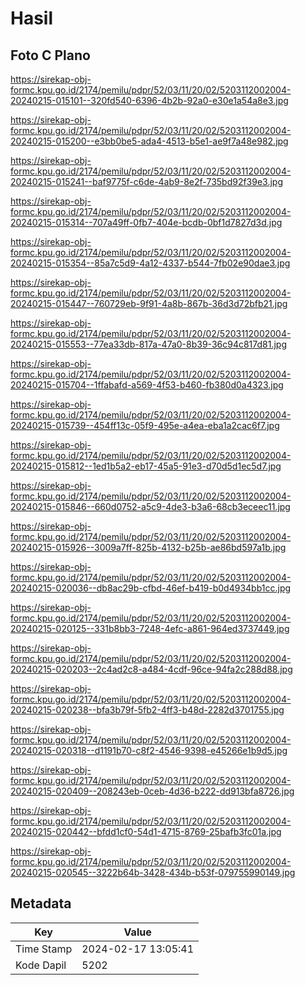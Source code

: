 # Hasil

## Foto C Plano

https://sirekap-obj-formc.kpu.go.id/2174/pemilu/pdpr/52/03/11/20/02/5203112002004-20240215-015101--320fd540-6396-4b2b-92a0-e30e1a54a8e3.jpg

https://sirekap-obj-formc.kpu.go.id/2174/pemilu/pdpr/52/03/11/20/02/5203112002004-20240215-015200--e3bb0be5-ada4-4513-b5e1-ae9f7a48e982.jpg

https://sirekap-obj-formc.kpu.go.id/2174/pemilu/pdpr/52/03/11/20/02/5203112002004-20240215-015241--baf9775f-c6de-4ab9-8e2f-735bd92f39e3.jpg

https://sirekap-obj-formc.kpu.go.id/2174/pemilu/pdpr/52/03/11/20/02/5203112002004-20240215-015314--707a49ff-0fb7-404e-bcdb-0bf1d7827d3d.jpg

https://sirekap-obj-formc.kpu.go.id/2174/pemilu/pdpr/52/03/11/20/02/5203112002004-20240215-015354--85a7c5d9-4a12-4337-b544-7fb02e90dae3.jpg

https://sirekap-obj-formc.kpu.go.id/2174/pemilu/pdpr/52/03/11/20/02/5203112002004-20240215-015447--760729eb-9f91-4a8b-867b-36d3d72bfb21.jpg

https://sirekap-obj-formc.kpu.go.id/2174/pemilu/pdpr/52/03/11/20/02/5203112002004-20240215-015553--77ea33db-817a-47a0-8b39-36c94c817d81.jpg

https://sirekap-obj-formc.kpu.go.id/2174/pemilu/pdpr/52/03/11/20/02/5203112002004-20240215-015704--1ffabafd-a569-4f53-b460-fb380d0a4323.jpg

https://sirekap-obj-formc.kpu.go.id/2174/pemilu/pdpr/52/03/11/20/02/5203112002004-20240215-015739--454ff13c-05f9-495e-a4ea-eba1a2cac6f7.jpg

https://sirekap-obj-formc.kpu.go.id/2174/pemilu/pdpr/52/03/11/20/02/5203112002004-20240215-015812--1ed1b5a2-eb17-45a5-91e3-d70d5d1ec5d7.jpg

https://sirekap-obj-formc.kpu.go.id/2174/pemilu/pdpr/52/03/11/20/02/5203112002004-20240215-015846--660d0752-a5c9-4de3-b3a6-68cb3eceec11.jpg

https://sirekap-obj-formc.kpu.go.id/2174/pemilu/pdpr/52/03/11/20/02/5203112002004-20240215-015926--3009a7ff-825b-4132-b25b-ae86bd597a1b.jpg

https://sirekap-obj-formc.kpu.go.id/2174/pemilu/pdpr/52/03/11/20/02/5203112002004-20240215-020036--db8ac29b-cfbd-46ef-b419-b0d4934bb1cc.jpg

https://sirekap-obj-formc.kpu.go.id/2174/pemilu/pdpr/52/03/11/20/02/5203112002004-20240215-020125--331b8bb3-7248-4efc-a861-964ed3737449.jpg

https://sirekap-obj-formc.kpu.go.id/2174/pemilu/pdpr/52/03/11/20/02/5203112002004-20240215-020203--2c4ad2c8-a484-4cdf-96ce-94fa2c288d88.jpg

https://sirekap-obj-formc.kpu.go.id/2174/pemilu/pdpr/52/03/11/20/02/5203112002004-20240215-020238--bfa3b79f-5fb2-4ff3-b48d-2282d3701755.jpg

https://sirekap-obj-formc.kpu.go.id/2174/pemilu/pdpr/52/03/11/20/02/5203112002004-20240215-020318--d1191b70-c8f2-4546-9398-e45266e1b9d5.jpg

https://sirekap-obj-formc.kpu.go.id/2174/pemilu/pdpr/52/03/11/20/02/5203112002004-20240215-020409--208243eb-0ceb-4d36-b222-dd913bfa8726.jpg

https://sirekap-obj-formc.kpu.go.id/2174/pemilu/pdpr/52/03/11/20/02/5203112002004-20240215-020442--bfdd1cf0-54d1-4715-8769-25bafb3fc01a.jpg

https://sirekap-obj-formc.kpu.go.id/2174/pemilu/pdpr/52/03/11/20/02/5203112002004-20240215-020545--3222b64b-3428-434b-b53f-079755990149.jpg


## Metadata

| Key        | Value               |
| ---------- | ------------------- |
| Time Stamp | 2024-02-17 13:05:41 |
| Kode Dapil | 5202                |



